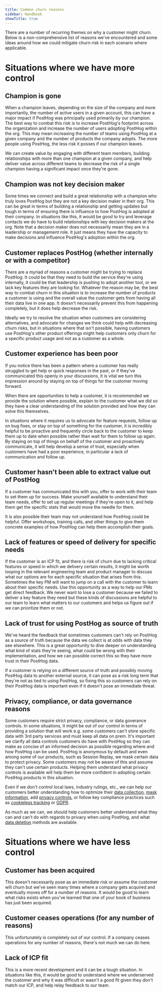 ```yaml
---
title: Common churn reasons
sidebar: Handbook
showTitle: true
---
```


There are a number of recurring themes on why a customer might churn. Below is a non-comprehensive list of reasons we've encountered and some ideas around how we could mitigate churn risk in each scenario where applicable.

# Situations where we have more control

## Champion is gone

When a champion leaves, depending on the size of the company and more importantly, the number of active users in a given account, this can have a major impact if PostHog was principally used primarily by our champion. The best way to combat this risk is to increase PostHog's footprint across the organization and increase the number of users adopting PostHog within the org. This may mean increasing the number of teams using PostHog at a given company and the number of products the company adopts. The more people using PostHog, the less risk it posses if our champion leaves.

We can create value by engaging with different team members, building relationships with more than one champion at a given company, and help deliver value across different teams to decrease the risk of a single champion having a significant impact once they're gone.

## Champion was not key decision maker

Some times we connect and build a great relationship with a champion who truly loves PostHog but they are not a key decision maker in their org. This can be great in terms of building a relationship and getting updates but tough in terms of ensuring there is influence to how PostHog is adopted at their company. In situations like this, it would be good to try and leverage contacts we do have to build relationships with key decision makers at the org. Note that a decision maker does not necessarily mean they are in a leadership or management role. It just means they have the capacity to make decisions and influence PostHog's adoption within the org.

## Customer replaces PostHog (whether internally or with a competitor)

There are a myriad of reasons a customer might be trying to replace PostHog. It could be that they need to build the service they're using internally, it could be that leadership is pushing to adopt another tool, or we lack key features they are looking for. Whatever the reason may be, the best way to combat churn in this situation is to increase the number of products a customer is using and the overall value the customer gets from having all their data live in one app. It doesn't necessarily prevent this from happening completely, but it does help decrease the risk.

Ideally we try to resolve the situation when customers are considering alternatives, and advocate for changes we think could help with decreasing churn risks, but in situations where that isn't possible, having customers use PostHog's other product offerings might help customers only churn for a specific product usage and not as a customer as a whole.

## Customer experience has been poor

If you notice there has been a pattern where a customer has really struggled to get help or quick responses in the past, or if they've communicated this openly in your discussions, it is vital we turn this impression around by staying on top of things for the customer moving forward.

When there are opportunities to help a customer, it is recommended we provide the solution where possible, explain to the customer what we did so they have a clear understanding of the solution provided and how they can solve this themselves.

In situations where it requires us to advocate for feature requests, follow up on bug fixes, or stay on top of something for the customer, it is incredibly helpful to be proactive and frequently circle back to the customer to keep them up to date when possible rather than wait for them to follow up again. By staying on top of things on behalf of the customer and proactively communicate, it will help develop a sense of trust, especially when customers have had a poor experience, in particular a lack of communication and follow up.

## Customer hasn't been able to extract value out of PostHog

If a customer has communicated this with you, offer to work with their team to set them up for success. Make yourself available to understand their team needs, offer to set up regular meetings if they're open to it, and help them get the specific stats that would move the needle for them.

It is also possible their team may not understand how PostHog could be helpful. Offer workshops, training calls, and other things to give them concrete examples of how PostHog can help them accomplish their goals.

## Lack of features or speed of delivery for specific needs

If the customer is an ICP fit, and there is risk of churn due to lacking critical features or speed in which we delivery certain results, it might be worth looping in the relevant engineering team and product manager to discuss what our options are for each specific situation that arises from this. Sometimes the key PM will want to jump on a call with the customer to learn about their specific needs. Use this opportunity as a way to help our PMs get direct feedback. We never want to lose a customer because we failed to deliver a key feature they need but these kinds of discussions are helpful to our team to learn what matters to our customers and helps us figure out if we can prioritize them or not.

## Lack of trust for using PostHog as source of truth

We've heard the feedback that sometimes customers can't rely on PostHog as a source of truth because the data we collect is at odds with data they see elsewhere. This is a great opportunity to dive deeper on understanding what kind of stats they're seeing, what could be wrong with their implementation, and how we can possible correct this so they have more trust in their PostHog data.

If a customer is relying on a different source of truth and possibly moving PostHog data to another external source, it can pose as a risk long term that they're not as tied to using PostHog, so fixing this so customers can rely on their PostHog data is important even if it doesn't pose an immediate threat.

## Privacy, compliance, or data governance reasons

Some customers require strict privacy, compliance, or data goverance controls. In some situations, it might be out of our control in terms of providing a solution that will work e.g. some customers can't store specific data with 3rd party services and must keep all data on prem. It's important we clarify all data controls customers do have with PostHog so they can make as concise of an informed decision as possible regarding where and how PostHog can be used. PostHog is anonymous by default and even among some of our products, such as Session Replay, we mask certain data to protect privacy. Some customers may not be aware of this and assume they can't use certain products. Helping them understand what privacy controls is available will help them be more confident in adopting certain PostHog products in this situation.

Even if we don't control local laws, industry rulings, etc., we can help our customers better understanding how to optimize their [data collection](https://posthog.com/docs/privacy/data-collection), [mask information](https://posthog.com/docs/cdp/transformations/template-url-masking), add [privacy controls](https://posthog.com/docs/session-replay/privacy), or follow key compliance practices such as [cookieless tracking](https://posthog.com/tutorials/cookieless-tracking) or [GDPR](https://posthog.com/docs/privacy/gdpr-compliance).

As much as we can, we should help customers better understand what they can and can't do with regards to privacy when using PostHog, and what [data deletion](https://posthog.com/docs/privacy/data-storage#data-deletion) methods are available.

# Situations where we have less control

## Customer has been acquired

This doesn't necessarily pose as an immediate risk or assume the customer will churn but we've seen many times where a company gets acquired and eventually moves off for a number of reasons. It would be good to learn what risks exists when you've learned that one of your book of business has just been acquired.

## Customer ceases operations (for any number of reasons)

This unfortunately is completely out of our control. If a company ceases operations for any number of reasons, there's not much we can do here.

## Lack of ICP fit

This is a more recent development and it can be a tough situation. In situations like this, it would be good to understand where we underserved the customer and why it was difficult or wasn't a good fit given they don't match our ICP, and help relay feedback to our team.
